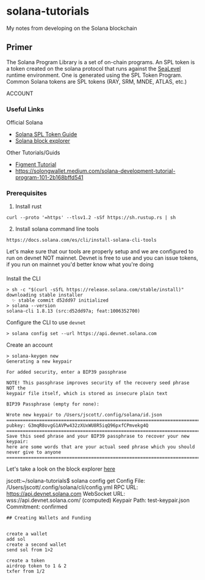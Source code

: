 # solana-tutorials
My notes from developing on the Solana blockchain

## Primer

The Solana Program Library is a set of on-chain programs. An SPL token is a token created on the solana protocol that runs against the [SeaLevel](https://medium.com/solana-labs/sealevel-parallel-processing-thousands-of-smart-contracts-d814b378192) runtime environment. One is generated using the SPL Token Program. Common Solana tokens are SPL tokens (RAY, SRM, MNDE, ATLAS, etc.)


ACCOUNT
### Useful Links

Official Solana 
* [Solana SPL Token Guide](https://spl.solana.com/token)
* [Solana block explorer](https://explorer.solana.com/?cluster=devnet)

Other Tutorials/Guids
* [Figment Tutorial](https://learn.figment.io/tutorials/sol-mint-token)
* https://solongwallet.medium.com/solana-development-tutorial-program-101-2b168bffd541

### Prerequisites

1. Install rust 

```curl --proto '=https' --tlsv1.2 -sSf https://sh.rustup.rs | sh```

2. Install solana command line tools

```https://docs.solana.com/es/cli/install-solana-cli-tools```


Let's make sure that our tools are properly setup and we are configured to run on devnet NOT mainnet. Devnet is free to use and you can issue tokens, if you run on mainnet you'd better know what you're doing

####
Install the CLI
```
> sh -c "$(curl -sSfL https://release.solana.com/stable/install)"
downloading stable installer
  ✨ stable commit d52dd97 initialized
> solana --version
solana-cli 1.8.13 (src:d52dd97a; feat:1006352700)  
```

Configure the CLI to use `devnet`
```
> solana config set --url https://api.devnet.solana.com
```

Create an account
```
> solana-keygen new
Generating a new keypair

For added security, enter a BIP39 passphrase

NOTE! This passphrase improves security of the recovery seed phrase NOT the
keypair file itself, which is stored as insecure plain text

BIP39 Passphrase (empty for none):

Wrote new keypair to /Users/jscott/.config/solana/id.json
========================================================================
pubkey: G3mqR8ovgG1AVPw432zXUxWU8R5iqQ96pxfCPmvekg4Q
========================================================================
Save this seed phrase and your BIP39 passphrase to recover your new keypair:
here are some words that are your actual seed phrase which you should never give to anyone
========================================================================
```
Let's take a look on the block explorer [here](https://explorer.solana.com/address/G3mqR8ovgG1AVPw432zXUxWU8R5iqQ96pxfCPmvekg4Q?cluster=devnet)


jscott:~/solana-tutorials$ solana config get
Config File: /Users/jscott/.config/solana/cli/config.yml
RPC URL: https://api.devnet.solana.com
WebSocket URL: wss://api.devnet.solana.com/ (computed)
Keypair Path: test-keypair.json
Commitment: confirmed
```
## Creating Wallets and Funding


create a wallet
add sol
create a second wallet
send sol from 1>2

create a token
airdrop token to 1 & 2
txfer from 1/2